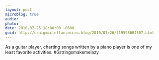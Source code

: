 ```yaml
---
layout: post
microblog: true
audio: 
photo: 
date: 2010-07-25 18:00:00 -0600
guid: http://craigmcclellan.micro.blog/2010/07/26/t19598604507.html
---
```

As a guitar player, charting songs written by a piano player is one of my least favorite activities. #6stringsmakemelazy

